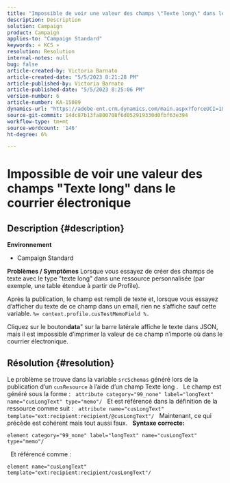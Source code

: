 ```yaml
---
title: "Impossible de voir une valeur des champs \"Texte long\" dans le courrier électronique"
description: Description
solution: Campaign
product: Campaign
applies-to: "Campaign Standard"
keywords: « KCS »
resolution: Resolution
internal-notes: null
bug: false
article-created-by: Victoria Barnato
article-created-date: "5/5/2023 8:21:28 PM"
article-published-by: Victoria Barnato
article-published-date: "5/5/2023 8:25:06 PM"
version-number: 6
article-number: KA-15089
dynamics-url: "https://adobe-ent.crm.dynamics.com/main.aspx?forceUCI=1&pagetype=entityrecord&etn=knowledgearticle&id=e10d5365-82eb-ed11-a7c6-6045bd0065f9"
source-git-commit: 14dc87b13fa800708f6d052919330d0fbf63e394
workflow-type: tm+mt
source-wordcount: '146'
ht-degree: 6%

---
```


# Impossible de voir une valeur des champs &quot;Texte long&quot; dans le courrier électronique

## Description {#description}

<b>Environnement</b>
- Campaign Standard


<b>Problèmes / Symptômes</b>
Lorsque vous essayez de créer des champs de texte avec le type &quot;texte long&quot; dans une ressource personnalisée (par exemple, une table étendue à partir de Profile).

Après la publication, le champ est rempli de texte et, lorsque vous essayez d’afficher du texte de ce champ dans un email, rien ne s’affiche sauf cette variable. `%= context.profile.cusTestMemoField %.`

Cliquez sur le bouton<b>data</b>&quot; sur la barre latérale affiche le texte dans JSON, mais il est impossible d’imprimer la valeur de ce champ n’importe où dans le courrier électronique.


## Résolution {#resolution}


Le problème se trouve dans la variable `srcSchemas` généré lors de la publication d’un `cusResource` à l’aide d’un champ Texte long .
 
Le champ est généré sous la forme :
 
`attribute category="99_none" label="longText" name="cusLongText" type="memo"/`
 
Et est référencé dans la définition de la ressource comme suit :
 
`attribute name="cusLongText" template="ext:recipient:recipient/@cusLongText"/`
 
Maintenant, ce qui précède est cohérent mais tout aussi faux.
 
<b>Syntaxe correcte:</b>


```
element category="99_none" label="longText" name="cusLongText" type="memo"/
```


 
Et référencé comme :


```
element name="cusLongText" template="ext:recipient:recipient/cusLongText"/
```

